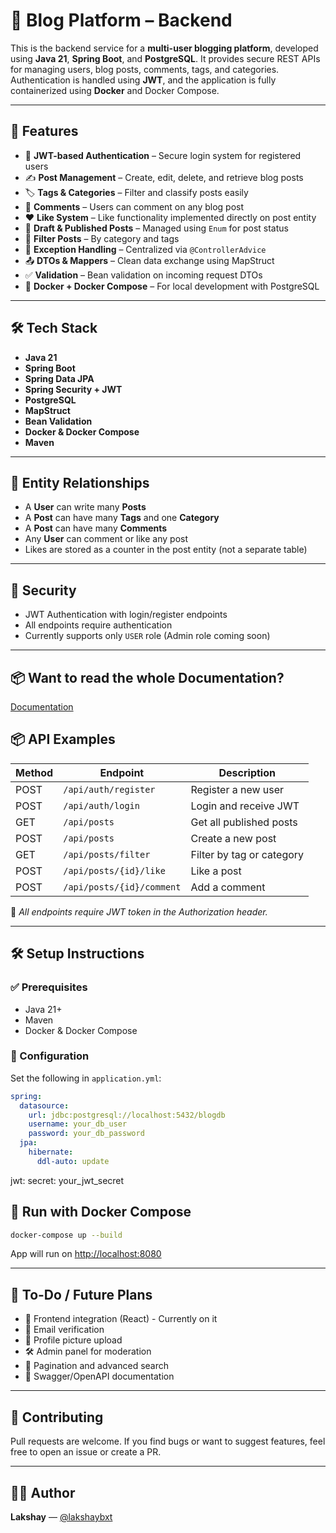 # 📝 Blog Platform – Backend

This is the backend service for a **multi-user blogging platform**, developed using **Java 21**, **Spring Boot**, and **PostgreSQL**. It provides secure REST APIs for managing users, blog posts, comments, tags, and categories. Authentication is handled using **JWT**, and the application is fully containerized using **Docker** and Docker Compose.

---

## 🚀 Features

- 🔐 **JWT-based Authentication** – Secure login system for registered users
- ✍️ **Post Management** – Create, edit, delete, and retrieve blog posts
- 🏷️ **Tags & Categories** – Filter and classify posts easily
- 💬 **Comments** – Users can comment on any blog post
- ❤️ **Like System** – Like functionality implemented directly on post entity
- 📄 **Draft & Published Posts** – Managed using `Enum` for post status
- 📌 **Filter Posts** – By category and tags
- 🧾 **Exception Handling** – Centralized via `@ControllerAdvice`
- 📤 **DTOs & Mappers** – Clean data exchange using MapStruct
- ✅ **Validation** – Bean validation on incoming request DTOs
- 🐳 **Docker + Docker Compose** – For local development with PostgreSQL

---

## 🛠️ Tech Stack

- **Java 21**
- **Spring Boot**
- **Spring Data JPA**
- **Spring Security + JWT**
- **PostgreSQL**
- **MapStruct**
- **Bean Validation**
- **Docker & Docker Compose**
- **Maven**

---

## 🧱 Entity Relationships

- A **User** can write many **Posts**
- A **Post** can have many **Tags** and one **Category**
- A **Post** can have many **Comments**
- Any **User** can comment or like any post
- Likes are stored as a counter in the post entity (not a separate table)

---

## 🔐 Security

- JWT Authentication with login/register endpoints
- All endpoints require authentication
- Currently supports only `USER` role (Admin role coming soon)

---
## 📦 Want to read the whole Documentation?

[Documentation](https://github.com/lakshaybxt)

## 📦 API Examples

| Method | Endpoint                 | Description                |
|--------|--------------------------|----------------------------|
| POST   | `/api/auth/register`     | Register a new user        |
| POST   | `/api/auth/login`        | Login and receive JWT      |
| GET    | `/api/posts`             | Get all published posts    |
| POST   | `/api/posts`             | Create a new post          |
| GET    | `/api/posts/filter`      | Filter by tag or category  |
| POST   | `/api/posts/{id}/like`   | Like a post                |
| POST   | `/api/posts/{id}/comment`| Add a comment              |

📌 _All endpoints require JWT token in the Authorization header._

---

## 🛠️ Setup Instructions

### ✅ Prerequisites

- Java 21+
- Maven
- Docker & Docker Compose

### 🔧 Configuration

Set the following in `application.yml`:

```yaml
spring:
  datasource:
    url: jdbc:postgresql://localhost:5432/blogdb
    username: your_db_user
    password: your_db_password
  jpa:
    hibernate:
      ddl-auto: update
```

jwt:
  secret: your_jwt_secret

## 🐳 Run with Docker Compose

```bash
docker-compose up --build
```
App will run on [http://localhost:8080](http://localhost:8080)

---

## 📌 To-Do / Future Plans

- 🔄 Frontend integration (React) - Currently on it
- 📧 Email verification
- 👤 Profile picture upload
- 🛠️ Admin panel for moderation
- 📑 Pagination and advanced search
- 📄 Swagger/OpenAPI documentation

---

## 🤝 Contributing

Pull requests are welcome. If you find bugs or want to suggest features, feel free to open an issue or create a PR.

---

## 👨‍💻 Author

**Lakshay** — [@lakshaybxt](https://github.com/lakshaybxt)
